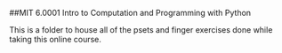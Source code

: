 ##MIT 6.0001 Intro to Computation and Programming with Python

This is a folder to house all of the psets and finger exercises done while taking this online course.
